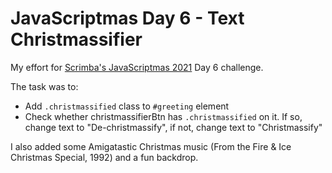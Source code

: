 # JavaScriptmas Day 6 - Text Christmassifier

My effort for [Scrimba's JavaScriptmas 2021](https://scrimba.com/learn/javascriptmas2021) Day 6 challenge.

The task was to:

- Add `.christmassified` class to `#greeting` element
- Check whether christmassifierBtn has `.christmassified` on it. If so, change text to "De-christmassify", if not, change text to "Christmassify"

I also added some Amigatastic Christmas music (From the Fire & Ice Christmas Special, 1992) and a fun backdrop.
